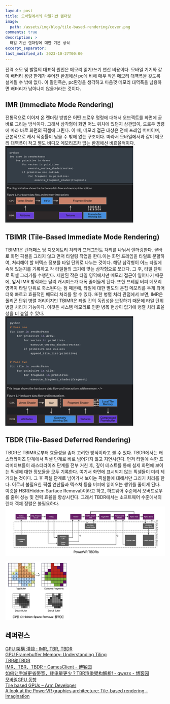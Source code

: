 ```yaml
---
layout: post
title: 모바일에서의 타일기반 렌더링
image: 
  path: /assets/img/blog/tile-based-rendering/cover.png
comments: true  
description: >
  타일 기반 렌더링에 대한 기본 상식
excerpt_separator:
last_modified_at: 2023-10-27T00:00
---
```


전력 소모 및 발열의 대표적 원인은 메모리 읽기/쓰기 연산 비용이다. 모바일 기기와 같이 배터리 용량 한계가 주어진 환경에선 pc에 비해 매우 작은 메모리 대역폭을 갖도록 설계될 수 밖에 없다. 이 말인즉슨, pc환경을 생각하고 마음껏 메모리 대역폭을 남용하면 배터리가 남아나지 않을거라는 것이다.

## IMR (Immediate Mode Rendering) 
전통적으로 이어져 온 렌더링 방법은 어떤 드로우 명령에 대해서 오브젝트를 화면에 곧바로 그리는 방식이다. 그래서 삼각형이 화면 어느 위치에 있던지 상관없이, 드로우 명령에 따라 바로 화면의 픽셀에 그린다. 이 때, 메모리 접근 대상은 전체 프레임 버퍼이며, 근본적으로 캐시 적중률이 낮을 수 밖에 없는 구조이다. 따라서 모바일에서과 같이 메모리 대역폭이 작고 별도 비디오 메모리조차 없는 환경에선 비효율적이다.
<img src="/assets/img/blog/tile-based-rendering/tbr1.png" alt="" style="max-width:80%; height:auto;">

## TBIMR (Tile-Based Immediate Mode Rendering)
TBIMR은 렌더패스 당 지오메트리 처리와 프래그먼트 처리를 나눠서 렌더링한다. 곧바로 화면 픽셀을 그리지 않고 먼저 타일링 작업을 한다.이는 화면 프레임을 타일로 분할하여, 처리해야 할 버텍스 정보를 타일 단위로 나누는 것이다. 해당 삼각형이 어느 타일에 속해 있는지를 기록하고 각 타일들의 크기에 맞는 삼각형으로 쪼갠다. 그 후, 타일 단위로 픽셀 그리기를 수행한다. 제한된 작은 타일 영역에서만 메모리 접근이 일어나기 때문에, 앞서 IMR 방식과는 달리 캐시미스가 대폭 줄어들게 된다. 또한 프레임 버퍼 메모리 영역이 타일 단위로 축소된다는 점 때문에, 타일에 대한 별도의 온칩 메모리를 두게 되어 더욱 빠르고 효율적인 메모리 처리를 할 수 있다. 또한 병렬 처리 관점에서 보면, IMR은 폴리곤 단위 병렬 처리이지만 TBIMR은 타일 간의 독립성을 보장하기 때문에 타일 단위 병렬 처리가 가능이다. 이것은 시스템 메모리로 인한 병목 현상이 없기에 병렬 처리 효율성을 더 높일 수 있다.
<img src="/assets/img/blog/tile-based-rendering/tbr2.png" alt="" style="max-width:80%; height:auto;">

## TBDR (Tile-Based Deferred Rendering)
TBDR은 TBIMR로부터 효율성을 좀더 고려한 방식이라고 볼 수 있다. TBDR에서는 래스터라이즈 단계에서 픽셀 단계로 바로 넘어가지 않고 지연시킨다. 먼저 타일에 속한 프리미티브들이 래스터라이즈 단계를 전부 거친 후, 깊이 테스트를 통해 실제 화면에 보이는 픽셀에 대한 정보들을 모두 기록한다. 여기서 화면에 표시되지 않는 픽셀들이 미리 제거되는 것이다. 그 후 픽셀 단계로 넘어가서 보이는 픽셀들에 대해서만 그리기 처리를 한다. 이로써 불필요한 픽셀 연산들과 텍스처 등을 버퍼에 읽어오는 행위를 줄이게 된다. 이것을 HSR(Hidden Surface Removal)이라고 하고, 하드웨어 수준에서 오버드로우를 줄여 성능 및 전력 효율을 향상시킨다. 그래서 TBDR에서는 소프트웨어 수준에서의 렌더 객체 정렬은 불필요하다.
<img src="/assets/img/blog/tile-based-rendering/tbr3.png" alt="" style="max-width:100%; height:auto;">  

<img src="/assets/img/blog/tile-based-rendering/tbr4.png" alt="" style="max-width:40%; height:auto;">


## 레퍼런스
[GPU 架構 淺談 : IMR, TBR, TBDR](http://wycwang.blogspot.com/2021/09/)  
[GPU Framebuffer Memory: Understanding Tiling](https://developer.samsung.com/galaxy-gamedev/resources/articles/gpu-framebuffer.html)  
[TBR和TBDR](https://zhuanlan.zhihu.com/p/429519726)  
[IMR、TBR、TBDR - GamesClient - 博客园](https://www.cnblogs.com/DOGame/p/14479159.html)  
[如何让手游更省带宽，耗电量更少？TBR渲染架构解析! - qwezx - 博客园](https://www.cnblogs.com/dyf214/p/12155789.html)  
[모바일GPU 동향](https://ettrends.etri.re.kr/ettrends/140/0905001809/28-2_050-057.pdf)   
[Tile based GPUs – Arm Developer](https://developer.arm.com/documentation/102662/0100/Tile-based-GPUs)  
[A look at the PowerVR graphics architecture: Tile-based rendering - Imagination](https://blog.imaginationtech.com/a-look-at-the-powervr-graphics-architecture-tile-based-rendering/)  







